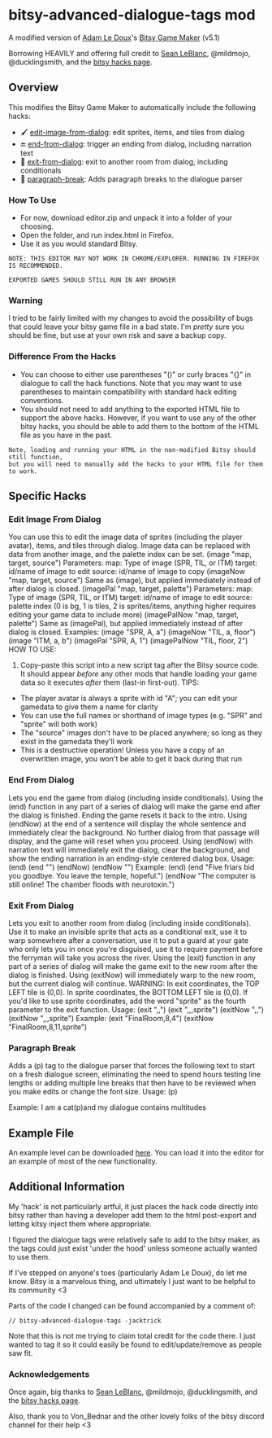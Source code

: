 
# bitsy-advanced-dialogue-tags mod

A modified version of [Adam Le Doux](https://twitter.com/adamledoux)'s [Bitsy Game Maker](https://ledoux.itch.io/bitsy) (v5.1)

Borrowing HEAVILY and offering full credit to [Sean LeBlanc](https://github.com/seleb), @mildmojo, @ducklingsmith, and the [bitsy hacks page](https://github.com/seleb/bitsy-hacks).

## Overview

This modifies the Bitsy Game Maker to automatically include the following hacks:

* :paintbrush: [edit-image-from-dialog](https://github.com/seleb/bitsy-hacks/blob/master/dist/edit%20image%20from%20dialog.js): edit sprites, items, and tiles from dialog 
* :end: [end-from-dialog](https://github.com/seleb/bitsy-hacks/blob/master/dist/end-from-dialog.js): trigger an ending from dialog, including narration text
* :door: [exit-from-dialog](https://github.com/seleb/bitsy-hacks/blob/master/dist/exit-from-dialog.js): exit to another room from dialog, including conditionals
* :page_with_curl: [paragraph-break](https://github.com/seleb/bitsy-hacks/blob/master/dist/paragraph-break.js): Adds paragraph breaks to the dialogue parser

### How To Use

* For now, download editor.zip and unpack it into a folder of your choosing.
* Open the folder, and run index.html in Firefox.
* Use it as you would standard Bitsy.

```
NOTE: THIS EDITOR MAY NOT WORK IN CHROME/EXPLORER. RUNNING IN FIREFOX IS RECOMMENDED.

EXPORTED GAMES SHOULD STILL RUN IN ANY BROWSER
```

### Warning

I tried to be fairly limited with my changes to avoid the possibility of bugs that could leave your bitsy game file in a bad state. I'm *pretty* sure you should be fine, but use at your own risk and save a backup copy.

### Difference From the Hacks

* You can choose to either use parentheses "()" or curly braces "{}" in dialogue to call the hack functions. Note that you may want to use parentheses to maintain compatibility with standard hack editing conventions.
* You should not need to add anything to the exported HTML file to support the above hacks. However, if you want to use any of the other bitsy hacks, you should be able to add them to the bottom of the HTML file as you have in the past.

```
Note, loading and running your HTML in the non-modified Bitsy should still function, 
but you will need to manually add the hacks to your HTML file for them to work.
```

## Specific Hacks

### Edit Image From Dialog
You can use this to edit the image data of sprites (including the player avatar), items, and tiles through dialog.
Image data can be replaced with data from another image, and the palette index can be set.
(image "map, target, source")
Parameters:
  map:    Type of image (SPR, TIL, or ITM)
  target: id/name of image to edit
  source: id/name of image to copy
(imageNow "map, target, source")
Same as (image), but applied immediately instead of after dialog is closed.
(imagePal "map, target, palette")
Parameters:
  map:    Type of image (SPR, TIL, or ITM)
  target: id/name of image to edit
  source: palette index (0 is bg, 1 is tiles, 2 is sprites/items, anything higher requires editing your game data to include more)
(imagePalNow "map, target, palette")
Same as (imagePal), but applied immediately instead of after dialog is closed.
Examples:
  (image "SPR, A, a")
  (imageNow "TIL, a, floor")
  (image "ITM, a, b")
  (imagePal "SPR, A, 1")
  (imagePalNow "TIL, floor, 2")
HOW TO USE:
  1. Copy-paste this script into a new script tag after the Bitsy source code.
     It should appear *before* any other mods that handle loading your game
     data so it executes *after* them (last-in first-out).
TIPS:
  - The player avatar is always a sprite with id "A"; you can edit your gamedata to give them a name for clarity
  - You can use the full names or shorthand of image types (e.g. "SPR" and "sprite" will both work)
  - The "source" images don't have to be placed anywhere; so long as they exist in the gamedata they'll work
  - This is a destructive operation! Unless you have a copy of an overwritten image, you won't be able to get it back during that run

### End From Dialog
Lets you end the game from dialog (including inside conditionals).
Using the (end) function in any part of a series of dialog will make the
game end after the dialog is finished. Ending the game resets it back to the
intro.
Using (endNow) at the end of a sentence will display the whole sentence and
immediately clear the background. No further dialog from that passage will
display, and the game will reset when you proceed. Using (endNow) with
narration text will immediately exit the dialog, clear the background, and
show the ending narration in an ending-style centered dialog box.
Usage: (end)
       (end "<ending narration>")
       (endNow)
       (endNow "<ending narration>")
Example: (end)
         (end "Five friars bid you goodbye. You leave the temple, hopeful.")
         (endNow "The computer is still online! The chamber floods with neurotoxin.")

### Exit From Dialog
Lets you exit to another room from dialog (including inside conditionals). Use
it to make an invisible sprite that acts as a conditional exit, use it to warp
somewhere after a conversation, use it to put a guard at your gate who only
lets you in once you're disguised, use it to require payment before the
ferryman will take you across the river.
Using the (exit) function in any part of a series of dialog will make the
game exit to the new room after the dialog is finished. Using (exitNow) will
immediately warp to the new room, but the current dialog will continue.
WARNING: In exit coordinates, the TOP LEFT tile is (0,0). In sprite coordinates,
         the BOTTOM LEFT tile is (0,0). If you'd like to use sprite coordinates,
         add the word "sprite" as the fourth parameter to the exit function.
Usage: (exit "<room name>,<x>,<y>")
       (exit "<room name>,<x>,<y>,sprite")
       (exitNow "<room name>,<x>,<y>")
       (exitNow "<room name>,<x>,<y>,sprite")
Example: (exit "FinalRoom,8,4")
         (exitNow "FinalRoom,8,11,sprite")

### Paragraph Break
Adds a (p) tag to the dialogue parser that forces the following text to 
start on a fresh dialogue screen, eliminating the need to spend hours testing
line lengths or adding multiple line breaks that then have to be reviewed
when you make edits or change the font size.
Usage: (p)
       
Example: I am a cat(p)and my dialogue contains multitudes

## Example File
An example level can be downloaded [here](https://github.com/JackTrick/bitsyhack/tree/master/example). You can load it into the editor for an example of most of the new functionality.

## Additional Information

My 'hack' is not particularly artful, it just places the hack code directly into bitsy rather than having a developer add them to the html post-export and letting kitsy inject them where appropriate.

I figured the dialogue tags were relatively safe to add to the bitsy maker, as the tags could just exist 'under the hood' unless someone actually wanted to use them.

If I've stepped on anyone's toes (particularly Adam Le Doux), do let me know. Bitsy is a marvelous thing, and ultimately I just want to be helpful to its community <3

Parts of the code I changed can be found accompanied by a comment of:
```
// bitsy-advanced-dialogue-tags -jacktrick
```

Note that this is not me trying to claim total credit for the code there. I just wanted to tag it so it could easily be found to edit/update/remove as people saw fit.

### Acknowledgements

Once again, big thanks to [Sean LeBlanc](https://github.com/seleb), @mildmojo, @ducklingsmith, and the [bitsy hacks page](https://github.com/seleb/bitsy-hacks).

Also, thank you to Von_Bednar and the other lovely folks of the bitsy discord channel for their help <3